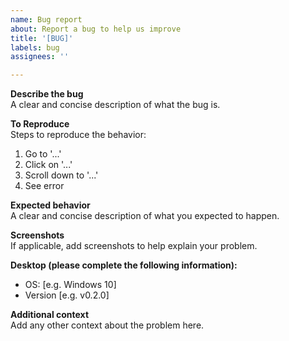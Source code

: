 ```yaml
---
name: Bug report
about: Report a bug to help us improve
title: '[BUG]'
labels: bug
assignees: ''

---
```


**Describe the bug**  
A clear and concise description of what the bug is.

**To Reproduce**  
Steps to reproduce the behavior:  
1. Go to '...'  
2. Click on '...'  
3. Scroll down to '...'  
4. See error

**Expected behavior**  
A clear and concise description of what you expected to happen.

**Screenshots**  
If applicable, add screenshots to help explain your problem.

**Desktop (please complete the following information):**  
 - OS: [e.g. Windows 10]  
 - Version [e.g. v0.2.0]

**Additional context**  
Add any other context about the problem here.
